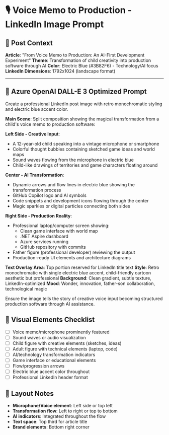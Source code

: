# 🎙️ Voice Memo to Production - LinkedIn Image Prompt

## 🎯 Post Context

**Article**: "From Voice Memo to Production: An AI-First Development Experiment"
**Theme**: Transformation of child creativity into production software through AI
**Color**: Electric Blue (#3B82F6) - Technology/AI focus
**LinkedIn Dimensions**: 1792x1024 (landscape format)

---

## 📝 Azure OpenAI DALL-E 3 Optimized Prompt

Create a professional LinkedIn post image with retro monochromatic styling and electric blue accent color.

**Main Scene**: Split composition showing the magical transformation from a child's voice memo to production software:

**Left Side - Creative Input**:

- A 12-year-old child speaking into a vintage microphone or smartphone
- Colorful thought bubbles containing sketched game ideas and world maps
- Sound waves flowing from the microphone in electric blue
- Child-like drawings of territories and game characters floating around

**Center - AI Transformation**:

- Dynamic arrows and flow lines in electric blue showing the transformation process
- GitHub Copilot logo and AI symbols
- Code snippets and development icons flowing through the center
- Magic sparkles or digital particles connecting both sides

**Right Side - Production Reality**:

- Professional laptop/computer screen showing:
  - Clean game interface with world map
  - .NET Aspire dashboard
  - Azure services running
  - GitHub repository with commits
- Father figure (professional developer) reviewing the output
- Production-ready UI elements and architecture diagrams

**Text Overlay Area**: Top portion reserved for LinkedIn title text
**Style**: Retro monochromatic with single electric blue accent, child-friendly cartoon aesthetic but professional
**Background**: Clean gradient, subtle texture, LinkedIn-optimized
**Mood**: Wonder, innovation, father-son collaboration, technological magic

Ensure the image tells the story of creative voice input becoming structured production software through AI assistance.

## 🎨 Visual Elements Checklist

- [ ] Voice memo/microphone prominently featured
- [ ] Sound waves or audio visualization
- [ ] Child figure with creative elements (sketches, ideas)
- [ ] Adult figure with technical elements (laptop, code)
- [ ] AI/technology transformation indicators
- [ ] Game interface or educational elements
- [ ] Flow/progression arrows
- [ ] Electric blue accent color throughout
- [ ] Professional LinkedIn header format

## 📐 Layout Notes

- **Microphone/Voice element**: Left side or top left
- **Transformation flow**: Left to right or top to bottom
- **AI indicators**: Integrated throughout the flow
- **Text space**: Top third for article title
- **Brand elements**: Bottom right corner
